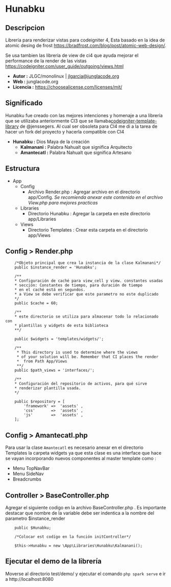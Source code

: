 # Hunabku

## Descripcion 

Librería para renderizar vistas para codeigniter 4, Esta basado en la idea de atomic desing de frost https://bradfrost.com/blog/post/atomic-web-design/.

Se usa tambien las libreria de view de ci4 que ayuda mejorar el performance de la render de las vistas https://codeigniter.com/user_guide/outgoing/views.html

- **Autor :** JLGC/monolinux | jlgarcia@junglacode.org
- **Web :** junglacode.org
- **Licencia :** https://choosealicense.com/licenses/mit/ 

## Significado

Hunabku fue creado con las mejores intenciones y homenaje a una librería que se utilizaba anteriormente CI3  que se llamaba[codeigniter-template-library](https://github.com/jenssegers/codeigniter-template-library) de @jenssegers. Al cual ser obsoleta para CI4 
me di a la tarea de hacer un fork del proyecto y hacerla compatible con CI4

- **Hunabku :** Dios Maya de la creación
    - **Kalmanani :** Palabra Nahualt que significa Arquitecto
    - **Amantecatl :** Palabra Nahualt que significa Artesano


## Estructura 
- App
  - Config
    -  Archivo Render.php : Agregar archivo en el directorio app/Config. _Se recomienda anexar este contenido en el archivo View.php para mejores practicas_ 
   - Libraries
     - Directorio Hunabku : Agregar la carpeta en este directorio app/Libraries
   - Views
     - Directorio Templates : Crear esta carpeta en el directorio app/Views

## Config > Render.php
```
    /*Objeto principal que crea la instancia de la clase Kalmanani*/ 
    public $instance_render = 'Hunabku';
	
    /**
	* Configuración de caché para view_cell y view. constantes usadas
	* sección: Constantes de tiempo, para duración de tiempo
	* en el caché está en segundos. 
	* a View se debe verificar que este parametro no este duplicado
	*/
	public $cache = 60;

    /** 
	* este directorio se utiliza para almacenar todo lo relacionado con
	* plantillas y widgets de esta biblioteca
	**/

	public $widgets = 'templates/widgets/';

 	/**
	 * This directory is used to determine where the views 
	 * of your solution will be. Remember that CI places the render
	 *  from Path App/Views
	 **/
	public $path_views = 'interfaces/';

	/**
	* Configuración del repositorio de activos, para qué sirve
    * renderizar plantilla usada.
	*/

	public $repository = [
		'framework'	=>	'assets' ,
        'css'       =>  'assets' ,
        'js'        =>  'assets' ,
	];
```
## Config > Amantecatl.php

Para usar la clase ```Amantecatl``` es necesario anexar en el directorio Templates la carpeta widgets ya que esta clase es una interface que hace se vayan incorporando nuevos componentes al master template como :

- Menu TopNavBar
- Menu SideNav
- Breadcrumbs


## Controller > BaseController.php

Agregar el siguiente codigo en la archivo BaseController.php . Es importante destacar que nombre de la variable debe ser indentica a la nombre del parametro $instance_render
```
	public $Hunabku;

	/*Colocar est codígo en la función initController*/

	$this->Hunabku = new \App\Libraries\Hunabku\Kalmanani();
```

## Ejecutar el demo de la librería

Moverse al directorio test/demo/  y ejecutar  el comando ```php spark serve```  e ir a  http://localhost:8080